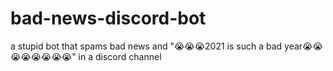 # bad-news-discord-bot
a stupid bot that spams bad news and "😭😭😭2021 is such a bad year😭😭😭😭😭😭😭😭" in a discord channel
